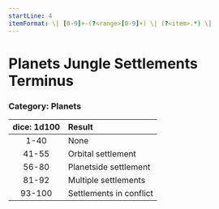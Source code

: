 ```yaml
---
startLine: 4
itemFormat: \| [0-9]+-(?<range>[0-9]+) \| (?<item>.*) \|
---
```

# Planets Jungle Settlements Terminus
### Category: Planets

| dice: 1d100 | Result |
|:----:|:-------|
| 1-40 | None |
| 41-55 | Orbital settlement |
| 56-80 | Planetside settlement |
| 81-92 | Multiple settlements |
| 93-100 | Settlements in conflict |